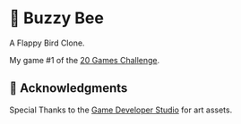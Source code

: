 # 🐝 Buzzy Bee
A Flappy Bird Clone.

My game #1 of the [20 Games Challenge](https://20_games_challenge.gitlab.io/).


## 👋 Acknowledgments

Special Thanks to the [Game Developer Studio](https://www.gamedeveloperstudio.com/index.php) for art assets.

